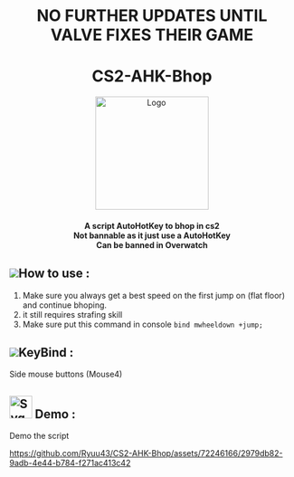 <h1 align="center"> NO FURTHER UPDATES UNTIL VALVE FIXES THEIR GAME</h1>
<h1 align="center"> CS2-AHK-Bhop </h1>
<p align="center">
        <img src="https://encrypted-tbn0.gstatic.com/images?q=tbn:ANd9GcRIdh2URkiQQXoTaYWONuze998BHO7MdAd0rQ&usqp=CAU" alt="Logo" width="200" height="200">
    </a>
<h4 align="center">A script AutoHotKey to bhop in cs2 <br> Not bannable as it just use a AutoHotKey <br> Can be banned in Overwatch</h4>


## ![](https://github.com/McDaived/NoRecoil-CS2/assets/18085492/7eab67ab-4b44-40ee-b050-53e48a856fc5)How to use :
1. Make sure you always get a best speed on the first jump on (flat floor) and continue bhoping.
2. it still requires strafing skill
3. Make sure put this command in console `` bind mwheeldown +jump; ``

## ![](https://github.com/McDaived/BJump-AHK-CS2/assets/18085492/fe3b6c2b-91b6-4df3-aa96-5022932dca19)KeyBind :
Side mouse buttons (Mouse4)
## <a href="https://www.freeiconspng.com/img/8022" title="Image from freeiconspng.com"><img src="https://www.freeiconspng.com/uploads/video-icon-1.png" width="40" alt="Svg Video Icon" /></a> Demo :
Demo the script





https://github.com/Ryuu43/CS2-AHK-Bhop/assets/72246166/2979db82-9adb-4e44-b784-f271ac413c42

